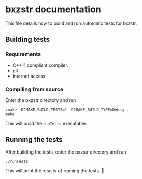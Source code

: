 # bxzstr documentation
This file details how to build and run automatic tests for bxzstr.

## Building tests
### Requirements
- C++11 compliant compiler.
- git.
- Internet access.

### Compiling from source
Enter the bxzstr directory and run
```
cmake -DCMAKE_BUILD_TESTS=1 -DCMAKE_BUILD_TYPE=Debug .
make
```

This will build the `runTests` executable.

## Running the tests
After building the tests, enter the bxzstr directory and run
```
./runTests
```

This will print the results of running the tests.
